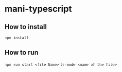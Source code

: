 # mani-typescript

## How to install

`npm install`

## How to run

`npm run start <file Name>`
`ts-node <name of the file>`
